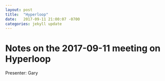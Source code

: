 ```yaml
---
layout: post
title:  "Hyperloop"
date:   2017-09-11 21:00:07 -0700
categories: jekyll update
---
```

# Notes on the 2017-09-11 meeting on Hyperloop

Presenter: Gary